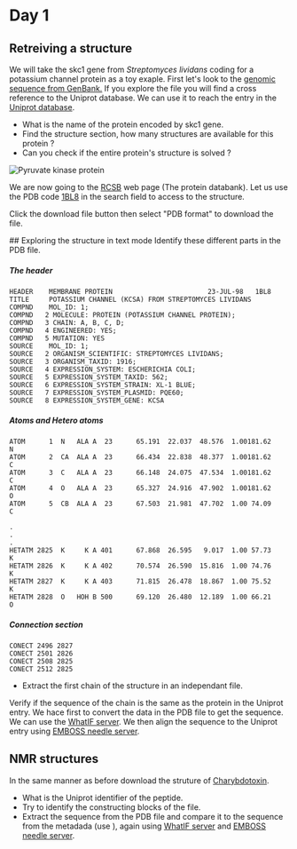 # Day 1
## Retreiving a structure

We will take the skc1 gene from *Streptomyces lividans* coding for a potassium channel protein as a toy exaple. 
First let's look to the [genomic sequence from GenBank.](https://www.ncbi.nlm.nih.gov/nuccore/Z37969)
If you explore the file you will find a cross reference to the Uniprot database. We can use it to reach the entry in the [Uniprot database](https://www.uniprot.org/). 


* What is the name of the protein encoded by skc1 gene.
* Find the structure section, how many structures are available for this protein ?
* Can you check if the entire protein's structure is solved ?


![Pyruvate kinase protein](https://upload.wikimedia.org/wikipedia/commons/thumb/7/7a/Pyruvate_kinase_protein_domains.png/250px-Pyruvate_kinase_protein_domains.png)

We are now going to the [RCSB](https://www.rcsb.org/) web page (The protein databank). Let us use the PDB code [1BL8](https://www.rcsb.org/structure/1BL8) in the search field to access to the structure. 

Click the download file button then select "PDB format" to download the file.


## Exploring the structure in text mode
Identify these different parts in the PDB file. 

##### The header
```
HEADER    MEMBRANE PROTEIN                        23-JUL-98   1BL8              
TITLE     POTASSIUM CHANNEL (KCSA) FROM STREPTOMYCES LIVIDANS                   
COMPND    MOL_ID: 1;                                                            
COMPND   2 MOLECULE: PROTEIN (POTASSIUM CHANNEL PROTEIN);                       
COMPND   3 CHAIN: A, B, C, D;                                                   
COMPND   4 ENGINEERED: YES;                                                     
COMPND   5 MUTATION: YES                                                        
SOURCE    MOL_ID: 1;                                                            
SOURCE   2 ORGANISM_SCIENTIFIC: STREPTOMYCES LIVIDANS;                          
SOURCE   3 ORGANISM_TAXID: 1916;                                                
SOURCE   4 EXPRESSION_SYSTEM: ESCHERICHIA COLI;                                 
SOURCE   5 EXPRESSION_SYSTEM_TAXID: 562;                                        
SOURCE   6 EXPRESSION_SYSTEM_STRAIN: XL-1 BLUE;                                 
SOURCE   7 EXPRESSION_SYSTEM_PLASMID: PQE60;                                    
SOURCE   8 EXPRESSION_SYSTEM_GENE: KCSA   

```


##### Atoms and Hetero atoms


```
ATOM      1  N   ALA A  23      65.191  22.037  48.576  1.00181.62           N  
ATOM      2  CA  ALA A  23      66.434  22.838  48.377  1.00181.62           C  
ATOM      3  C   ALA A  23      66.148  24.075  47.534  1.00181.62           C  
ATOM      4  O   ALA A  23      65.327  24.916  47.902  1.00181.62           O  
ATOM      5  CB  ALA A  23      67.503  21.981  47.702  1.00 74.09           C  

.
.
.
HETATM 2825  K     K A 401      67.868  26.595   9.017  1.00 57.73           K  
HETATM 2826  K     K A 402      70.574  26.590  15.816  1.00 74.76           K  
HETATM 2827  K     K A 403      71.815  26.478  18.867  1.00 75.52           K  
HETATM 2828  O   HOH B 500      69.120  26.480  12.189  1.00 66.21           O
```


##### Connection section 


```
CONECT 2496 2827                                                                
CONECT 2501 2826                                                                
CONECT 2508 2825                                                                
CONECT 2512 2825  
```


* Extract the first chain of the structure in an independant file. 

Verify if the sequence of the chain is the same as the protein in the Uniprot entry. We hace first to convert the data in the PDB file to get the sequence. We can use the [WhatIF server](https://swift.cmbi.umcn.nl/servers/html/soupir.html). We then align the sequence to the Uniprot entry using [EMBOSS needle server](https://www.ebi.ac.uk/Tools/psa/emboss_needle/).


## NMR structures
In the same manner as before download the struture of [Charybdotoxin](https://www.rcsb.org/structure/2crd). 

* What is the Uniprot identifier of the peptide.
*  Try to identify the constructing blocks of the file. 
*  Extract the sequence from the PDB file and compare it to the sequence from the metadada (use ), again using [WhatIF server](https://swift.cmbi.umcn.nl/servers/html/soupir.html) and [EMBOSS needle server](https://www.ebi.ac.uk/Tools/psa/emboss_needle/). 


